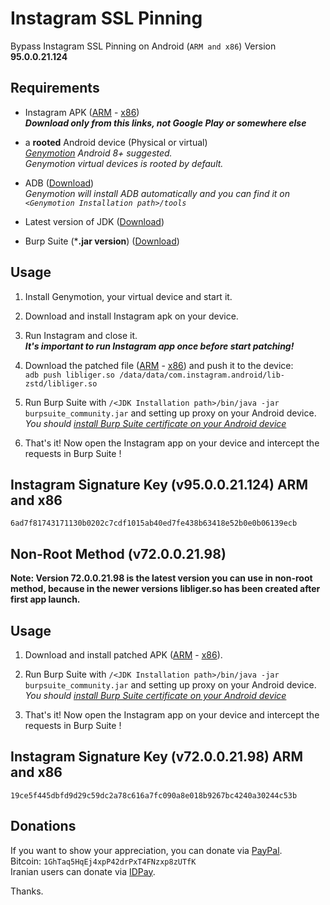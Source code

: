 # Instagram SSL Pinning
Bypass Instagram SSL Pinning on Android (`ARM and x86`) Version **95.0.0.21.124**

Requirements
------------
* Instagram APK ([ARM](https://apkpure.com/instagram/com.instagram.android/download/156514151-APK) - [x86](https://apkpure.com/instagram/com.instagram.android/download/156514161-APK))  
  ***Download only from this links, not Google Play or somewhere else***  
  
* a **rooted** Android device (Physical or virtual)  
   *[Genymotion](https://www.genymotion.com/) Android 8+ suggested.*  
   *Genymotion virtual devices is rooted by default.*
   
* ADB ([Download](https://developer.android.com/studio/releases/platform-tools.html))  
    *Genymotion will install ADB automatically and you can find it on `<Genymotion Installation path>/tools`*
  
* Latest version of JDK ([Download](https://www.oracle.com/technetwork/java/javase/downloads/jdk11-downloads-5066655.html))

* Burp Suite (***.jar version**) ([Download](https://portswigger.net/burp/communitydownload))

Usage
-----
1. Install Genymotion, your virtual device and start it.  

2. Download and install Instagram apk on your device.  

3. Run Instagram and close it.  
  ***It's important to run Instagram app once before start patching!***  
  
4. Download the patched file ([ARM](https://github.com/itsMoji/Instagram_SSL_Pinning/tree/master/arm) - [x86](https://github.com/itsMoji/Instagram_SSL_Pinning/tree/master/x86)) and push it to the device:  
  `adb push libliger.so /data/data/com.instagram.android/lib-zstd/libliger.so`  
  
5. Run Burp Suite with `/<JDK Installation path>/bin/java -jar burpsuite_community.jar` and setting up proxy on your Android device.  
    *You should [install Burp Suite certificate on your Android device](https://distributedcompute.com/2017/12/12/tech-note-installing-burp-certificate-on-android/)* 
    
6. That's it! Now open the Instagram app on your device and intercept the requests in Burp Suite !

Instagram Signature Key (v95.0.0.21.124) ARM and x86
----------------------------------------------------
`6ad7f81743171130b0202c7cdf1015ab40ed7fe438b63418e52b0e0b06139ecb`  

Non-Root Method (v72.0.0.21.98)  
-------------------------------  
**Note: Version 72.0.0.21.98 is the latest version you can use in non-root method, because in the newer versions libliger.so has been created after first app launch.**

Usage
-----
1. Download and install patched APK ([ARM](https://github.com/itsMoji/Instagram_SSL_Pinning/tree/master/non-root/arm) - [x86](https://github.com/itsMoji/Instagram_SSL_Pinning/tree/master/non-root/x86)).  

2. Run Burp Suite with `/<JDK Installation path>/bin/java -jar burpsuite_community.jar` and setting up proxy on your Android device.  
    *You should [install Burp Suite certificate on your Android device](https://distributedcompute.com/2017/12/12/tech-note-installing-burp-certificate-on-android/)* 

3. That's it! Now open the Instagram app on your device and intercept the requests in Burp Suite !  

Instagram Signature Key (v72.0.0.21.98) ARM and x86
----------------------------------------------------
`19ce5f445dbfd9d29c59dc2a78c616a7fc090a8e018b9267bc4240a30244c53b`  


Donations
--------
If you want to show your appreciation, you can donate via [PayPal](https://www.paypal.com/cgi-bin/webscr?cmd=_donations&business=its13moji%40gmail%2ecom&lc=US&item_name=Instagram_SSL_Pinning_Donation).  
Bitcoin: `1GhTaq5HqEj4xpP42drPxT4FNzxp8zUTfK`  
Iranian users can donate via [IDPay](https://idpay.ir/itsmoji).  
  
Thanks.